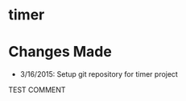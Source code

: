 # timer

Changes Made
=============
- 3/16/2015: Setup git repository for timer project

TEST COMMENT

